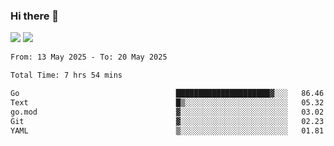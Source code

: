 ### Hi there 👋️

![](https://komarev.com/ghpvc/?username=Loner1024)
![](https://hit.yhype.me/github/profile?account_id=20189164)

<!--START_SECTION:waka-->

```txt
From: 13 May 2025 - To: 20 May 2025

Total Time: 7 hrs 54 mins

Go                                   █████████████████████▓░░░   86.46 %
Text                                 █▒░░░░░░░░░░░░░░░░░░░░░░░   05.32 %
go.mod                               ▓░░░░░░░░░░░░░░░░░░░░░░░░   03.02 %
Git                                  ▓░░░░░░░░░░░░░░░░░░░░░░░░   02.23 %
YAML                                 ▒░░░░░░░░░░░░░░░░░░░░░░░░   01.81 %
```

<!--END_SECTION:waka-->



